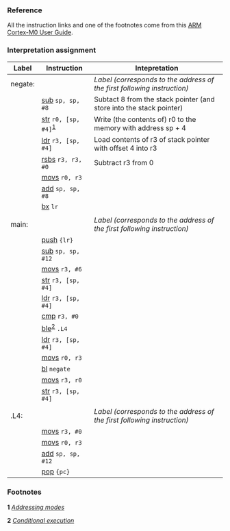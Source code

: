 ### Reference
All the instruction links and one of the footnotes come from this [ARM Cortex-M0 User Guide](http://infocenter.arm.com/help/index.jsp?topic=/com.arm.doc.dui0497a/BABIHJGA.html).

### Interpretation assignment
| Label | Instruction | Intepretation |
| --- | --- | --- |
| negate: | | _Label (corresponds to the address of the first following instruction)_ |
| | [sub](http://infocenter.arm.com/help/topic/com.arm.doc.dui0497a/BABFFEJF.html)     `sp, sp, #8` | Subtact 8 from the stack pointer (and store into the stack pointer) |
| | [str](http://infocenter.arm.com/help/topic/com.arm.doc.dui0497a/BABJGHFJ.html)     `r0, [sp, #4]`<sup>[1](#footnotes)</sup> | Write (the contents of) r0 to the memory with address sp + 4 |
| | [ldr](http://infocenter.arm.com/help/topic/com.arm.doc.dui0497a/BABJGHFJ.html)     `r3, [sp, #4]` | Load contents of r3 of stack pointer with offset 4 into r3 |
| | [rsbs](http://infocenter.arm.com/help/topic/com.arm.doc.dui0497a/BABFFEJF.html)    `r3, r3, #0` | Subtract r3 from 0 |
| | [movs](http://infocenter.arm.com/help/topic/com.arm.doc.dui0497a/BABHGAJI.html)    `r0, r3` | |
| | [add](http://infocenter.arm.com/help/topic/com.arm.doc.dui0497a/BABFFEJF.html)     `sp, sp, #8` | |
| | [bx](http://infocenter.arm.com/help/topic/com.arm.doc.dui0497a/BABEFHAE.html)      `lr` | |
| | | |
| main: | | _Label (corresponds to the address of the first following instruction)_ |
| | [push](http://infocenter.arm.com/help/topic/com.arm.doc.dui0497a/BABIAJHJ.html)    `{lr}` | |
| | [sub](http://infocenter.arm.com/help/topic/com.arm.doc.dui0497a/BABFFEJF.html)     `sp, sp, #12` | |
| | [movs](http://infocenter.arm.com/help/topic/com.arm.doc.dui0497a/BABHGAJI.html)    `r3, #6` | |
| | [str](http://infocenter.arm.com/help/topic/com.arm.doc.dui0497a/BABJGHFJ.html)     `r3, [sp, #4]` | |
| | [ldr](http://infocenter.arm.com/help/topic/com.arm.doc.dui0497a/BABJGHFJ.html)     `r3, [sp, #4]` | |
| | [cmp](http://infocenter.arm.com/help/topic/com.arm.doc.dui0497a/BABIHIEI.html)     `r3, #0` | |
| | [ble](http://infocenter.arm.com/help/topic/com.arm.doc.dui0497a/BABEFHAE.html)<sup>[2](#footnotes)</sup>     `.L4` | |
| | [ldr](http://infocenter.arm.com/help/topic/com.arm.doc.dui0497a/BABJGHFJ.html)     `r3, [sp, #4]` | |
| | [movs](http://infocenter.arm.com/help/topic/com.arm.doc.dui0497a/BABHGAJI.html)    `r0, r3` | |
| | [bl](http://infocenter.arm.com/help/topic/com.arm.doc.dui0497a/BABEFHAE.html)      `negate` | |
| | [movs](http://infocenter.arm.com/help/topic/com.arm.doc.dui0497a/BABHGAJI.html)    `r3, r0` | |
| | [str](http://infocenter.arm.com/help/topic/com.arm.doc.dui0497a/BABJGHFJ.html)     `r3, [sp, #4]` | |
| | | |
| .L4: | | _Label (corresponds to the address of the first following instruction)_ |
| | [movs](http://infocenter.arm.com/help/topic/com.arm.doc.dui0497a/BABHGAJI.html)    `r3, #0` | |
| | [movs](http://infocenter.arm.com/help/topic/com.arm.doc.dui0497a/BABHGAJI.html)    `r0, r3` | |
| | [add](http://infocenter.arm.com/help/topic/com.arm.doc.dui0497a/BABFFEJF.html)     `sp, sp, #12` | |
| | [pop](http://infocenter.arm.com/help/topic/com.arm.doc.dui0497a/BABIAJHJ.html)     `{pc}` | |

### Footnotes

**1** _[Addressing modes](http://www.davespace.co.uk/arm/introduction-to-arm/addressing.html)_ 

**2** _[Conditional execution](http://infocenter.arm.com/help/index.jsp?topic=/com.arm.doc.dui0497a/BABEHFEF.html)_ 
